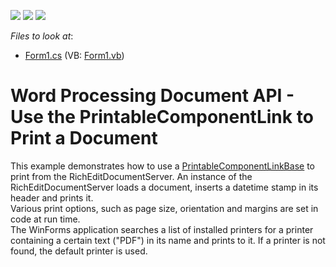 <!-- default badges list -->
![](https://img.shields.io/endpoint?url=https://codecentral.devexpress.com/api/v1/VersionRange/128608381/20.1.3%2B)
[![](https://img.shields.io/badge/Open_in_DevExpress_Support_Center-FF7200?style=flat-square&logo=DevExpress&logoColor=white)](https://supportcenter.devexpress.com/ticket/details/E4846)
[![](https://img.shields.io/badge/📖_How_to_use_DevExpress_Examples-e9f6fc?style=flat-square)](https://docs.devexpress.com/GeneralInformation/403183)
<!-- default badges end -->
<!-- default file list -->
*Files to look at*:

* [Form1.cs](./CS/PrintingSystem/Form1.cs) (VB: [Form1.vb](./VB/PrintingSystem/Form1.vb))
<!-- default file list end -->
# Word Processing Document API - Use the PrintableComponentLink to Print a Document


<p>This example demonstrates how to use a <a href="https://docs.devexpress.com/CoreLibraries/DevExpress.XtraPrintingLinks.PrintableComponentLinkBase"><u>PrintableComponentLinkBase</u></a> to print from the RichEditDocumentServer. An instance of the RichEditDocumentServer loads a document, inserts a datetime stamp in its header and prints it.<br> Various print options, such as page size, orientation and margins are set in code at run time.<br> The WinForms application searches a list of installed printers for a printer containing a certain text ("PDF") in its name and prints to it. If a printer is not found, the default printer is used.</p>
 
<br/>


